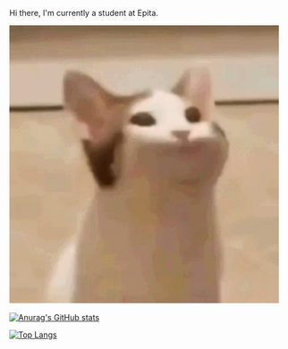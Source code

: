Hi there, I'm currently a student at Epita.

![](popcat.gif)

[![Anurag's GitHub stats](https://github-readme-stats.vercel.app/api?username=Babouche007&theme=radical)]('')

[![Top Langs](https://github-readme-stats.vercel.app/api/top-langs/?username=Babouche007&theme=radical)]('')
